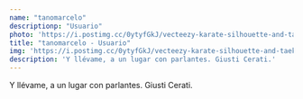 ```yaml
---
name: "tanomarcelo"
descriptionp: "Usuario"
photo: 'https://i.postimg.cc/0ytyfGkJ/vecteezy-karate-silhouette-and-taekwondo-on-a-white-background-10777981.jpg'
title: "tanomarcelo - Usuario"
img: 'https://i.postimg.cc/0ytyfGkJ/vecteezy-karate-silhouette-and-taekwondo-on-a-white-background-10777981.jpg'
description: 'Y llévame, a un lugar con parlantes. Giusti Cerati.'
---
```


Y llévame, a un lugar con parlantes. Giusti Cerati.
